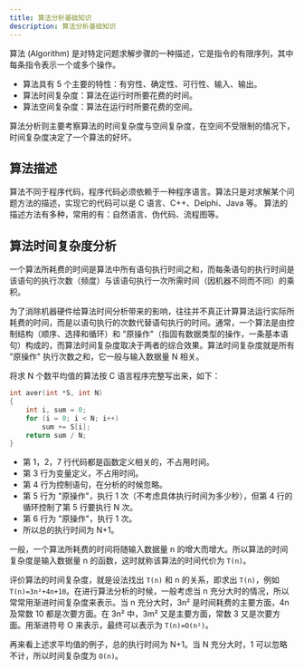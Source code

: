 ```yaml
---
title: 算法分析基础知识
description: 算法分析基础知识
---
```


算法 (Algorithm) 是对特定问题求解步骤的一种描述，它是指令的有限序列，其中每条指令表示一个或多个操作。
   
- 算法具有 5 个主要的特性：有穷性、确定性、可行性、输入、输出。
- 算法时间复杂度：算法在运行时所要花费的时间。
- 算法空间复杂度：算法在运行时所要花费的空间。

算法分析则主要考察算法的时间复杂度与空间复杂度，在空间不受限制的情况下，时间复杂度决定了一个算法的好坏。

## 算法描述

算法不同于程序代码，程序代码必须依赖于一种程序语言。算法只是对求解某个问题方法的描述，实现它的代码可以是 C 语言、C++、Delphi、Java 等。
算法的描述方法有多种，常用的有：自然语言、伪代码、流程图等。

## 算法时间复杂度分析

一个算法所耗费的时间是算法中所有语句执行时间之和，而每条语句的执行时间是该语句的执行次数（频度）与该语句执行一次所需时间（因机器不同而不同）的乘积。

为了消除机器硬件给算法时间分析带来的影响，往往并不真正计算算法运行实际所耗费的时间，而是以语句执行的次数代替语句执行的时间。通常，一个算法是由控制结构（顺序、选择和循环）和 "原操作"（指固有数据类型的操作，一条基本语句）构成的，而算法时间复杂度取决于两者的综合效果。算法时间复杂度就是所有 "原操作" 执行次数之和，它一般与输入数据量 N 相关。

将求 N 个数平均值的算法按 C 语言程序完整写出来，如下：

``` cpp
int aver(int *S, int N)
{
    int i, sum = 0;
    for (i = 0; i < N; i++)
        sum += S[i];
    return sum / N;
}
```

- 第 1，2，7 行代码都是函数定义相关的，不占用时间。
- 第 3 行为变量定义，不占用时间。
- 第 4 行为控制语句，在分析的时候忽略。
- 第 5 行为 "原操作"，执行 1 次（不考虑具体执行时间为多少秒），但第 4 行的循环控制了第 5 行要执行 N 次。
- 第 6 行为 "原操作"，执行 1 次。
- 所以总的执行时间为 N+1。

一般，一个算法所耗费的时间将随输入数据量 n 的增大而增大。所以算法的时间复杂度是输入数据量 n 的函数，这时就称该算法的时间代价为 `T(n)`。

评价算法的时间复杂度，就是设法找出 `T(n)` 和 n 的关系，即求出 `T(n)`，例如 `T(n)=3n²+4n+10`。在进行算法分析的时候，一般考虑当 n 充分大时的情况，所以常常用渐进时间复杂度来表示。当 n 充分大时，3n² 是时间耗费的主要方面，4n 及常数 10 都是次要方面。在 3n² 中，3m² 又是主要方面，常数 3 又是次要方面。用渐进符号 O 来表示，最终可以表示为 `T(n)=O(n²)`。

再来看上述求平均值的例子，总的执行时间为 N+1。当 N 充分大时，1 可以忽略不计，所以时间复杂度为 `O(n)`。
